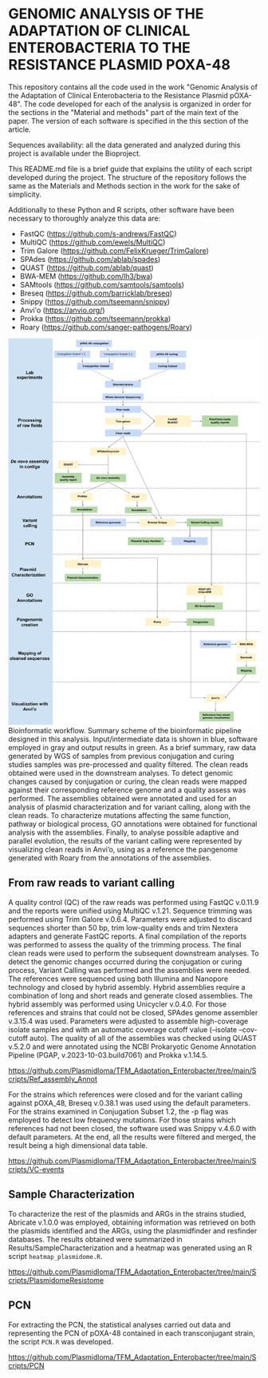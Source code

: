 # GENOMIC ANALYSIS OF THE ADAPTATION OF CLINICAL ENTEROBACTERIA TO THE RESISTANCE PLASMID POXA-48

This repository contains all the code used in the work "Genomic Analysis of the Adaptation of Clinical Enterobacteria to the Resistance Plasmid pOXA-48".
The code developed for each of the analysis is organized in order for the sections in the "Material and methods" part of the main text of the paper. The version of each software is specified in the this section of the article.

Sequences availability: all the data generated and analyzed during this project is available under the Bioproject.

This README.md file is a brief guide that explains the utility of each script developed during the project. The structure of the repository follows the same as the Materials and Methods section in the work for the sake of simplicity.

Additionally to these Python and R scripts, other software have been necessary to thoroughly analyze this data are:
* FastQC (https://github.com/s-andrews/FastQC)
* MultiQC (https://github.com/ewels/MultiQC)
* Trim Galore (https://github.com/FelixKrueger/TrimGalore)
* SPAdes (https://github.com/ablab/spades)
* QUAST (https://github.com/ablab/quast)
* BWA-MEM (https://github.com/lh3/bwa)
* SAMtools (https://github.com/samtools/samtools)
* Breseq (https://github.com/barricklab/breseq)
* Snippy (https://github.com/tseemann/snippy)
* Anvi'o (https://anvio.org/)
* Prokka (https://github.com/tseemann/prokka)
* Roary (https://github.com/sanger-pathogens/Roary)

![fig_workflow_TFM](https://github.com/Plasmidloma/TFM_Adaptation_Enterobacter/blob/5fafdb434a10e1464cbf1342b16513a2d24b3a92/Results/Workflow.png)
Bioinformatic workflow. Summary scheme of the bioinformatic pipeline designed in this analysis. Input/intermediate data is shown in blue, software employed in gray and output results in green. As a brief summary, raw data generated by WGS of samples from previous conjugation and curing studies samples was pre-processed and quality filtered. The clean reads obtained were used in the downstream analyses. To detect genomic changes caused by conjugation or curing, the clean reads were mapped against their corresponding reference
genome and a quality assess was performed. The assemblies obtained were annotated and used for an analysis of plasmid characterization and for variant calling, along with the clean reads. To characterize mutations affecting the same function, pathway or biological process, GO annotations were obtained for functional analysis with the assemblies. Finally, to analyse possible adaptive and parallel evolution, the results of the variant calling were represented by visualizing clean reads in Anvi’o, using as a reference the pangenome generated with Roary from the annotations of the assemblies.


## From raw reads to variant calling
A quality control (QC) of the raw reads was performed using FastQC v.0.11.9 and the reports were unified using MultiQC v.1.21. Sequence trimming was performed using Trim Galore v.0.6.4. Parameters were adjusted to discard sequences shorter than 50 bp,
trim low-quality ends and trim Nextera adapters and generate FastQC reports. A final compilation of the reports was performed to assess the quality of the trimming process. The final clean reads were used to perform the subsequent downstream analyses.
To detect the genomic changes occurred during the conjugation or curing process, Variant Calling was performed and the assemblies were needed. The references were sequenced using both Illumina and Nanopore technology and closed by hybrid assembly. Hybrid assemblies require a combination of long and short reads and generate closed assemblies. The hybrid assembly was performed using Unicycler v.0.4.0. For those references and strains that could not be closed, SPAdes genome assembler v.3.15.4 was used. Parameters were adjusted to assemble high-coverage isolate samples and with an automatic coverage cutoff value (–isolate –cov-cutoff auto). The quality of all of the assemblies was checked using QUAST v.5.2.0 and were annotated using the NCBI Prokaryotic Genome Annotation Pipeline (PGAP, v.2023-10-03.build7061) and Prokka v.1.14.5.

https://github.com/Plasmidloma/TFM_Adaptation_Enterobacter/tree/main/Scripts/Ref_assembly_Annot

For the strains which references were closed and for the variant calling against pOXA_48, Breseq v.0.38.1 was used using the default parameters. For the strains examined in Conjugation Subset 1.2, the -p flag was employed to detect low frequency mutations. For those strains which references had not been closed, the software used was Snippy v.4.6.0 with default parameters. At the end, all the results were filtered and merged, the result being a high dimensional data table.

https://github.com/Plasmidloma/TFM_Adaptation_Enterobacter/tree/main/Scripts/VC-events

## Sample Characterization
To characterize the rest of the plasmids and ARGs in the strains studied, Abricate v.1.0.0 was employed, obtaining information was retrieved on both the plasmids identified and the ARGs,
using the plasmidfinder and resfinder databases. The results obtained were summarized in Results/SampleCharacterization and a heatmap was generated using an R script `heatmap_plasmidome.R`.

https://github.com/Plasmidloma/TFM_Adaptation_Enterobacter/tree/main/Scripts/PlasmidomeResistome



## PCN 
For extracting the PCN, the statistical analyses carried out  data  and representing the PCN of pOXA-48 contained in each transconjugant strain, the script `PCN.R` was developed.

https://github.com/Plasmidloma/TFM_Adaptation_Enterobacter/tree/main/Scripts/PCN

